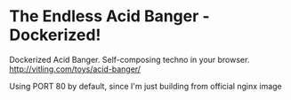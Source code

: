 # The Endless Acid Banger - Dockerized!

Dockerized Acid Banger. Self-composing techno in your browser. http://vitling.com/toys/acid-banger/

Using PORT 80 by default, since I'm just building from official nginx image
